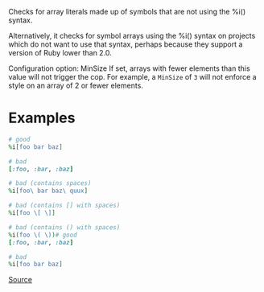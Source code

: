 
Checks for array literals made up of symbols that are not
using the %i() syntax.

Alternatively, it checks for symbol arrays using the %i() syntax on
projects which do not want to use that syntax, perhaps because they
support a version of Ruby lower than 2.0.

Configuration option: MinSize
If set, arrays with fewer elements than this value will not trigger the
cop. For example, a `MinSize` of `3` will not enforce a style on an
array of 2 or fewer elements.

# Examples

```ruby
# good
%i[foo bar baz]

# bad
[:foo, :bar, :baz]

# bad (contains spaces)
%i[foo\ bar baz\ quux]

# bad (contains [] with spaces)
%i[foo \[ \]]

# bad (contains () with spaces)
%i(foo \( \))# good
[:foo, :bar, :baz]

# bad
%i[foo bar baz]
```

[Source](http://www.rubydoc.info/gems/rubocop/RuboCop/Cop/Style/SymbolArray)